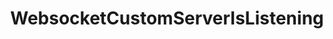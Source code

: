 ---
name: WebsocketCustomServerIsListening
title: WebsocketCustomServerIsListening
description: Check if a custom WebSocket server is currently listening for connections
parameters:
  - name: connection
    import: core/websocket/custom-servers/connection
example: |
    using System;
    public class CPHInline
    {
        public bool Execute()
        {
            //Check the custom websocket server with index 0 is listening
            //Index is from top to bottom of the clients list, starting at 0
            bool isListening = CPH.WebsocketCustomServerIsListening(connection);

            if(isListening){
              CPH.SendMessage("Websocket server is listening!");
            }

            return true;
        }
    }
---